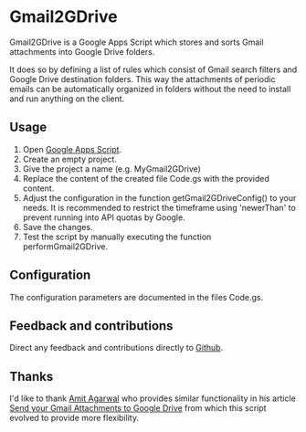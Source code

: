 Gmail2GDrive
============

Gmail2GDrive is a Google Apps Script which stores and sorts Gmail attachments into Google Drive folders.

It does so by defining a list of rules which consist of Gmail search filters and Google Drive destination folders.
This way the attachments of periodic emails can be automatically organized in folders without the need to install and run anything on the client.


Usage
-----

1. Open [Google Apps Script](https://script.google.com/).
2. Create an empty project.
3. Give the project a name (e.g. MyGmail2GDrive)
4. Replace the content of the created file Code.gs with the provided content.
5. Adjust the configuration in the function getGmail2GDriveConfig() to your needs. It is recommended to restrict the timeframe using 'newerThan' to prevent running into API quotas by Google.
6. Save the changes.
7. Test the script by manually executing the function performGmail2GDrive.


Configuration
-------------

The configuration parameters are documented in the files Code.gs.


Feedback and contributions
--------------------------

Direct any feedback and contributions directly to [Github](https://github.com/ahochsteger/gmail2gdrive).


Thanks
------

I'd like to thank [Amit Agarwal](http://www.labnol.org/about/) who provides similar functionality in his article [Send your Gmail Attachments to Google Drive](http://www.labnol.org/internet/send-gmail-to-google-drive/21236/) from which this script evolved to provide more flexibility.
